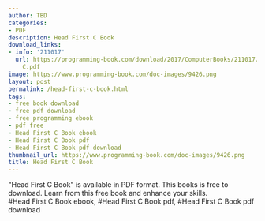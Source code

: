 ```yaml
---
author: TBD
categories:
- PDF
description: Head First C Book
download_links:
- info: '211017'
  url: https://programming-book.com/download/2017/ComputerBooks/211017/Head First
    C.pdf
image: https://www.programming-book.com/doc-images/9426.png
layout: post
permalink: /head-first-c-book.html
tags:
- free book download
- free pdf download
- free programming ebook
- pdf free
- Head First C Book ebook
- Head First C Book pdf
- Head First C Book pdf download
thumbnail_url: https://www.programming-book.com/doc-images/9426.png
title: Head First C Book
---
```


 
<div class="item-desc text-justify">
  "Head First C Book" is available in PDF format. This books is free to download. Learn from this free book and enhance your skills.
  <br>
  #Head First C Book ebook, #Head First C Book pdf, #Head First C Book pdf download
</div>